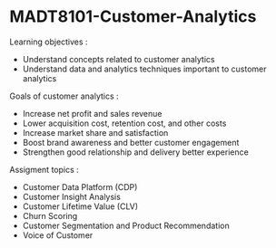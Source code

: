 # MADT8101-Customer-Analytics
Learning objectives :
  -  Understand concepts related to customer analytics
  -  Understand data and analytics techniques important to customer analytics

Goals of customer analytics :
  - Increase net profit and sales revenue
  - Lower acquisition cost, retention cost, and other costs
  - Increase market share and satisfaction
  - Boost brand awareness and better customer engagement
  - Strengthen good relationship and delivery better experience

Assigment topics :
  - Customer Data Platform (CDP)
  - Customer Insight Analysis
  - Customer Lifetime Value (CLV)
  - Churn Scoring
  - Customer Segmentation and Product Recommendation
  - Voice of Customer
